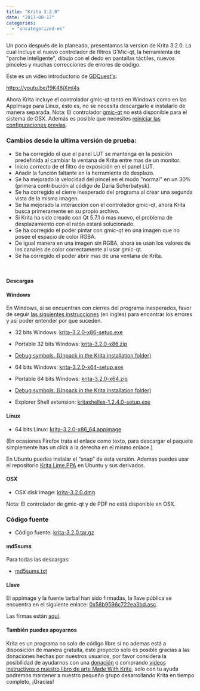 ```yaml
---
title: "Krita 3.2.0"
date: "2017-08-17"
categories: 
  - "uncategorized-es"
---
```


Un poco después de lo planeado, presentamos la version de Krita 3.2.0. La cual incluye el nuevo controlador de filtros G'Mic-qt, la herramienta de "parche inteligente", dibujo con el dedo en pantallas táctiles, nuevos pinceles y muchas correcciones de errores de código.

Éste es un video introductorio de [GDQuest's](http://gdquest.com/):

https://youtu.be/f9K48jXml4s

Ahora Krita incluye el controlador gmic-qt tanto en Windows como en las AppImage para Linux, ésto es, no se necesita descargarlo e instalarlo de manera separada. Nota: El controlador [gmic-qt](https://github.com/c-koi/gmic-qt) no está disponible para el sistema de OSX. Además es posible que necesites [reiniciar las configuraciones previas](https://docs.krita.org/KritaFAQ/es#Restablecer_la_configuraci.C3.B3n_de_Krita.).

### Cambios desde la ultima versión de prueba:

- Se ha corregido el que el panel LUT se mantenga en la posición predefinida al cambiar la ventana de Krita entre mas de un monitor.
- Inicio correcto de el filtro de exposición en el panel LUT.
- Añadir la función faltante en la herramienta de desplazo.
- Se ha mejorado la velocidad del pincel en el modo "normal" en un 30% (primera contribución al código de Daria Scherbatyuk).
- Se ha corregido el cierre inesperado del programa al crear una segunda vista de la misma imagen.
- Se ha mejorado la interacción con el controlador gmic-qt, ahora Krita busca primeramente en su propio archivo.
- Si Krita ha sido creado con Qt 5.7.1 ó mas nuevo, el problema de desplazamiento con el ratón estará solucionado.
- Se ha corregido el poder pintar con gmic-qt en una imagen que no posee el espacio de color RGBA.
- De igual manera en una imagen sin RGBA, ahora se usan los valores de los canales de color correctamente al usar gmic-qt.
- Se ha corregido el poder abrir mas de una ventana de Krita.

 

#### Descargas

#### Windows

En Windows, si se encuentran con cierres del programa inesperados, favor de seguir [las siguientes instrucciones](https://docs.krita.org/Dr._Mingw_debugger) (en ingles) para encontrar los errores y así poder entender por que suceden.

- 32 bits Windows: [krita-3.2.0-x86-setup.exe](https://download.kde.org/stable/krita/3.2.0/krita-3.2.0-x86-setup.exe)
- Portable 32 bits Windows: [krita-3.2.0-x86.zip](https://download.kde.org/stable/krita/3.2.0/krita-3.2.0-x86.zip)
- [Debug symbols. (Unpack in the Krita installation folder)](https://download.kde.org/stable/krita/3.2.0/krita-3.2.0-x86-dbg.zip)

- 64 bits Windows: [krita-3.2.0-x64-setup.exe](https://download.kde.org/stable/krita/3.2.0/krita-3.2.0-x64-setup.exe)
- Portable 64 bits Windows: [krita-3.2.0-x64.zip](https://download.kde.org/stable/krita/3.2.0/krita-3.2.0-x64.zip)
- [Debug symbols. (Unpack in the Krita installation folder)](https://download.kde.org/stable/krita/3.2.0/krita-3.2.0-x64-dbg.zip)

- Explorer Shell extension: [kritashellex-1.2.4.0-setup.exe](https://download.kde.org/stable/krita/KritaShellExtension-v1.2.4-setup.exe)

#### Linux

- 64 bits Linux: [krita-3.2.0-x86_64.appimage](https://download.kde.org/stable/krita/3.2.0/krita-3.2.0-x86_64.appimage)

(En ocasiones Firefox trata el enlace como texto, para descargar el paquete simplemente has un click a la derecha en el mismo enlace.)

En Ubuntu puedes instalar el “snap” de ésta versión. Ademas puedes usar el repositorio [Krita Lime PPA](https://launchpad.net/~kritalime/+archive/ubuntu/ppa) en Ubuntu y sus derivados.

#### OSX

- OSX disk image: [krita-3.2.0.dmg](https://download.kde.org/stable/krita/3.2.0/krita-3.2.0.dmg)

Nota: El controlador de gmic-qt y de PDF no está disponible en OSX.

### Código fuente

- Código fuente: [krita-3.2.0.tar.gz](https://download.kde.org/stable/krita/3.2.0/krita-3.2.0.tar.gz)

#### md5sums

Para todas las descargas:

- [md5sums.txt](https://download.kde.org/unstable/krita/3.2.0-beta.1/md5sums.txt)

#### Llave

El appimage y la fuente tarbal han sido firmadas, la llave pública se encuentra en el siguiente enlace: [0x58b9596c722ea3bd.asc](https://share.kde.org/index.php/s/fJ99V5mZvuyD0z8).

Las firmas están [aquí](http://download.kde.org/unstable/krita/3.1.3-beta.1).

#### También puedes apoyarnos

Krita es un programa no solo de código libre si no ademas está a disposición de manera gratuita, éste proyecto solo es posible gracias a las donaciones hechas por nuestros usuarios, por favor considera la posibilidad de ayudarnos con una [donación](https://krita.org/en/support-us/donations/) o comprando [videos instructivos o nuestro libro de arte Made With Krita]("https://krita.org/en/support-us/shop), solo con tu ayuda podremos mantener a nuestro pequeño grupo desarrollando Krita en tiempo completo, ¡Gracias!
